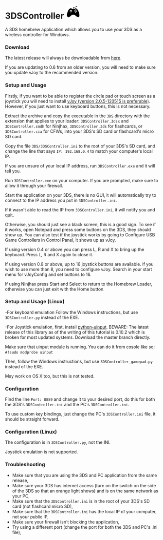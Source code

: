 3DSController ![](/3DS/cxi/icon48x48.png?raw=true)
===
A 3DS homebrew application which allows you to use your 3DS as a wireless controller for Windows.

### Download
The latest release will always be downloadable from [here](https://github.com/CTurt/3DSController/releases/).

If you are updating to 0.6 from an older version, you will need to make sure you update vJoy to the recommended version.

### Setup and Usage
Firstly, if you want to be able to register the circle pad or touch screen as a joystick you will need to install [vJoy (version 2.0.5-120515 is preferable)](http://sourceforge.net/projects/vjoystick/files/Beta%202.x/2.0.5-120515/vJoy_205_050515.exe/download). However, if you just want to use keyboard buttons, this is not necessary.

Extract the archive and copy the executable in the `3DS` directory with the extension that applies to your loader: `3DSController.3dsx` and `3DSController.smdh` for Ninjhax, `3DSController.3ds` for flashcards, or `3DSController.cia` for CFWs, into your 3DS's SD card or flashcard's micro SD card.

Copy the file `3DS/3DSController.ini` to the root of your 3DS's SD card, and change the line that says `IP: 192.168.0.4` to match your computer's local IP.

If you are unsure of your local IP address, run `3DSController.exe` and it will tell you.

Run `3DSController.exe` on your computer. If you are prompted, make sure to allow it through your firewall.

Start the application on your 3DS, there is no GUI, it will automatically try to connect to the IP address you put in `3DSController.ini`.

If it wasn't able to read the IP from `3DSController.ini`, it will notify you and quit.

Otherwise, you should just see a black screen, this is a good sign. To see if it works, open Notepad and press some buttons on the 3DS, they should show up. You can also test if the joystick works by going to Configure USB Game Controllers in Control Panel, it shows up as vJoy.

If using version 0.4 or above you can press L, R and X to bring up the keyboard. Press L, R and X again to close it.

If using version 0.6 or above, up to 16 joystick buttons are available. If you wish to use more than 8, you need to configure vJoy. Search in your start menu for vJoyConfig and set buttons to 16.

If using Ninjhax press Start and Select to return to the Homebrew Loader, otherwise you can just exit with the Home button.

### Setup and Usage (Linux)
-For keyboard emulation
Follow the Windows instructions, but use `3DSController.py` instead of the EXE.

-For Joystick emulation, first, install [python-uinput](https://github.com/tuomasjjrasanen/python-uinput). BEWARE: The latest release of this library as of the writing of this tutorial is 0.10.2 which is broken for most updated systems. Download the master branch directly.

Make sure that uinput module is running. You can do it from cosole like so: `#!sudo modprobe uinput`

Then, follow the Windows instructions, but use `3DSController_gamepad.py` instead of the EXE.

May work on OS X too, but this is not tested.

### Configuration
Find the line `Port: 8889` and change it to your desired port, do this for both the 3DS's `3DSController.ini` and the PC's `3DSController.ini`.

To use custom key bindings, just change the PC's `3DSController.ini` file, it should be straight forward.

### Configuration (Linux)
The configuration is in `3DSController.py`, not the INI.

Joystick emulation is not supported.

### Troubleshooting
- Make sure that you are using the 3DS and PC application from the same release,
- Make sure your 3DS has internet access (turn on the switch on the side of the 3DS so that an orange light shows) and is on the same network as your PC,
- Make sure that the `3DSController.ini` is in the root of your 3DS's SD card (not flashcard micro SD),
- Make sure that the `3DSController.ini` has the local IP of your computer, not your public IP,
- Make sure your firewall isn't blocking the application,
- Try using a different port (change the port for both the 3DS and PC's .ini file),
